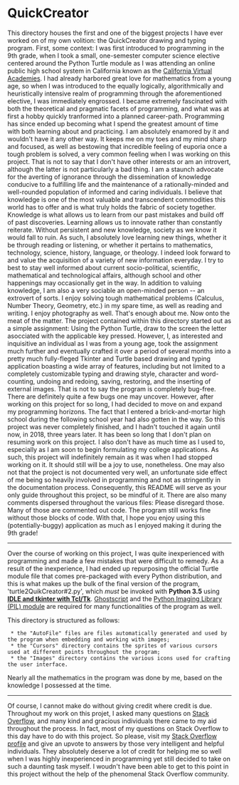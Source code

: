 # QuickCreator
  This directory houses the first and one of the biggest projects I have ever worked on of my own volition: the QuickCreator drawing and typing program. First, some context: I was first introduced to programming in the 9th grade, when I took a small, one-semester computer science elective centered around the Python Turtle module as I was attending an online public high school system in California known as the [California Virtual Academies](https://cava.k12.com). I had already harbored great love for mathematics from a young age, so when I was introduced to the equally logically, algorithmically and heuristically intensive realm of programming through the aforementioned elective, I was immediately engrossed. I became extremely fascinated with both the theoretical and pragmatic facets of programming, and what was at first a hobby quickly tranformed into a planned career-path. Programming has since ended up becoming what I spend the greatest amount of time with both learning about and practicing. I am absolutely enamored by it and wouldn't have it any other way. It keeps me on my toes and my mind sharp and focused, as well as bestowing that incredible feeling of euporia once a tough problem is solved, a very common feeling when I was working on this project. 
  That is not to say that I don't have other interests or am an introvert, although the latter is not particularly a bad thing. I am a staunch advocate for the averting of ignorance through the dissemination of knowledge conducive to a fulfilling life and the maintenance of a rationally-minded and well-rounded population of informed and caring individuals. I believe that knowledge is one of the most valuable and transcendent commodities this world has to offer and is what truly holds the fabric of society together. Knowledge is what allows us to learn from our past mistakes and build off of past discoveries. Learning allows us to innovate rather than constantly reiterate. Without persistent and new knowledge, society as we know it would fall to ruin. As such, I absolutely love learning new things, whether it be through reading or listening, or whether it pertains to mathematics, technology, science, history, language, or theology. I indeed look forward to and value the acquisition of a variety of new information everyday. I try to best to stay well informed about current socio-political, scientific, mathematical and technological affairs, although school and other happenings may occasionally get in the way. In addition to valuing knowledge, I am also a very sociable an open-minded person -- an extrovert of sorts. I enjoy solving tough mathematical problems (Calculus, Number Theory, Geometry, etc.) in my spare time, as well as reading and writing. I enjoy photography as well.
  That's enough about me. Now onto the meat of the matter. The project contained within this directory started out as a simple assignment: Using the Python Turtle, draw to the screen the letter asocciated with the applicable key pressed. However, I, as interested and inquisitive an individual as I was from a young age, took the assignment much further and eventually crafted it over a period of several months into a pretty much fully-fleged Tkinter and Turtle based drawing and typing application boasting a wide array of features, including but not limited to a completely customizable typing and drawing style, character and word-counting, undoing and redoing, saving, restoring, and the inserting of external images. That is not to say the program is completely bug-free. There are definitely quite a few bugs one may uncover. However, after working on this project for so long, I had decided to move on and expand my programming horizons. The fact that I entered a brick-and-mortar high school during the following school year had also gotten in the way. So this project was never completely finished, and I hadn't touched it again until now, in 2018, three years later. It has been so long that I don't plan on resuming work on this project. I also don't have as much time as I used to, especially as I am soon to begin formulating my college applications. As such, this project will indefinitely remain as it was when I had stopped working on it. It should still will be a joy to use, nonetheless. One may also not that the project is not documented very well, an unfortunate side effect of me being so heavily involved in programming and not as stringently in the documentation process. Consequently, this README will serve as your only guide throughout this project, so be mindful of it. There are also many comments dispersed throughout the various files: Please disregard those. Many of those are commented out code. The program still works fine without those blocks of code.
     With that, I hope you enjoy using this (potentially-buggy) application as much as I enjoyed making it during the 9th grade!

---

Over the course of working on this project, I was quite inexperienced with programming and made a few mistakes that were difficult to remedy. As a result of the inexperience, I had ended up repurposing the official Turtle module file that comes pre-packaged with every Python distribution, and this is what makes up the bulk of the final version of the program, 'turtle2QuikCreator#2.py', which *must* be invoked with **Python 3.5** using [**IDLE and tkinter with Tcl/Tk**](https://www.python.org/download/mac/tcltk/). [Ghostscript](https://www.ghostscript.com) and the [Python Imaging Library (PIL) module](http://www.pythonware.com/products/pil/) are required for many functionalities of the program as well.

This directory is structured as follows:

     * the "AutoFile" files are files automatically generated and used by the program when embedding and working with images;
     * the "Cursors" directory contains the sprites of various cursors used at different points throughout the program;
     * the "Images" directory contains the various icons used for crafting the user interface.

Nearly all the mathematics in the program was done by me, based on the knowledge I possessed at the time.

---

Of course, I cannot make do without giving credit where credit is due. Throughout my work on this projet, I asked many questions on [Stack Overflow](https://stackoverflow.com), and many kind and gracious individuals there came to my aid throughout the process. In fact, most of my questions on Stack Overflow to this day have to do with this project. So please, visit my [Stack Overflow profile](https://stackoverflow.com/users/5661257/r-kap) and give an upvote to answers by those very intelligent and helpful individuals. They absolutely deserve a lot of credit for helping me so well when I was highly inexperienced in programming yet still decided to take on such a daunting task myself. I woudn't have been able to get to this point in this project without the help of the phenomenal Stack Overflow community.




     